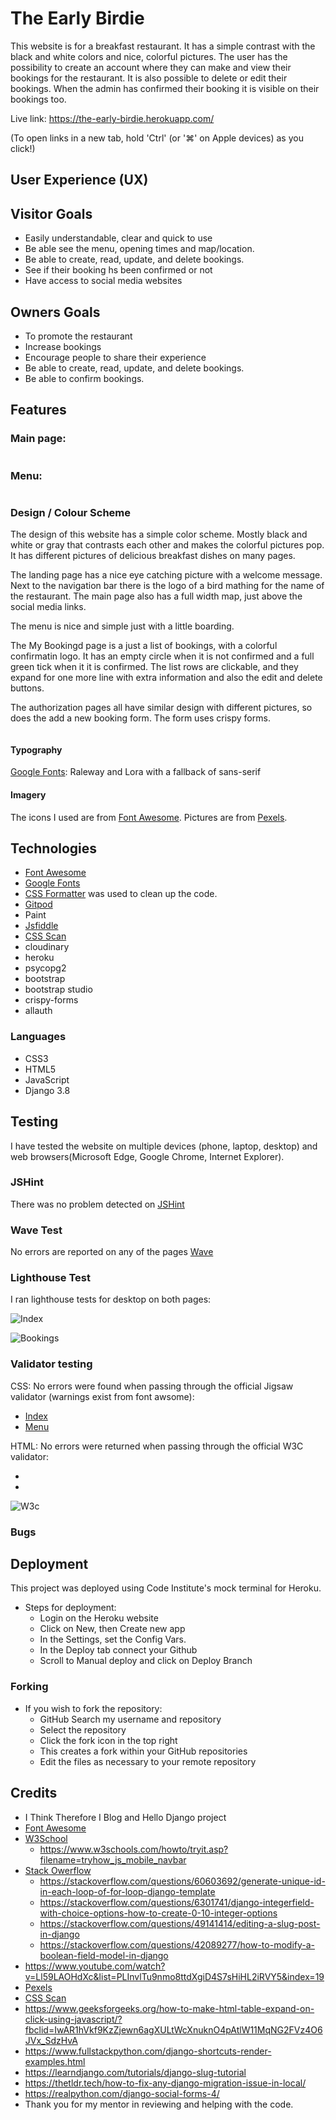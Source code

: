 # The Early Birdie

This website is for a breakfast restaurant. It has a simple contrast with the black and white colors and nice, colorful pictures. The user has the possibility to create an account where they can make and view their bookings for the restaurant. It is also possible to delete or edit their bookings. When the admin has confirmed their booking it is visible on their bookings too.

Live link: https://the-early-birdie.herokuapp.com/

(To open links in a new tab, hold 'Ctrl' (or '⌘' on Apple devices) as you click!)



## User Experience (UX)

## Visitor Goals

* Easily understandable, clear and quick to use
* Be able see the menu, opening times and map/location.
* Be able to create, read, update, and delete bookings.
* See if their booking hs been confirmed or not
* Have access to social media websites

## Owners Goals
* To promote the restaurant
* Increase bookings
* Encourage people to share their experience
* Be able to create, read, update, and delete bookings.
* Be able to confirm bookings.

## Features

### Main page:


![]()

### Menu:


![]()
### Design / Colour Scheme

The design of this website has a simple color scheme. Mostly black and white or gray that contrasts each other and makes the colorful pictures pop. 
It has different pictures of delicious breakfast dishes on many pages. 

The landing page has a nice eye catching picture with a welcome message. Next to the navigation bar there is the logo of a bird mathing for the name of the restaurant.
The main page also has a full width map, just above the social media links.

The menu is nice and simple just with a little boarding.

The My Bookingd page is a just a list of bookings, with a colorful confirmatin logo. It has an empty circle when it is not confirmed and a full green tick when it it is confirmed. The list rows are clickable, and they expand for one more line with extra information and also the edit and delete buttons.

The authorization pages all have similar design with different pictures, so does the add a new booking form. The form uses crispy forms.


 
![]()





#### Typography

[Google Fonts](https://fonts.google.com/): Raleway and Lora with a fallback of sans-serif
 
#### Imagery

The icons I used are from [Font Awesome](https://fontawesome.com/v5.15/icons/check-circle?style=solid).
Pictures are from [Pexels](https://www.pexels.com/sv-se/).


## Technologies
 * [Font Awesome](https://fontawesome.com/v5.15/icons/check-circle?style=solid)
 * [Google Fonts](https://fonts.google.com/)
 * [CSS Formatter](https://webformatter.com/css) was used to clean up the code.
 * [Gitpod](https://gitpod.io/projects)
 * Paint
 * [Jsfiddle](https://jsfiddle.net/)
 * [CSS Scan](https://getcssscan.com/css-box-shadow-examples)
 * cloudinary
 * heroku
 * psycopg2
 * bootstrap 
 * bootstrap studio
 * crispy-forms
 * allauth

 ### Languages
   - CSS3
   - HTML5
   - JavaScript
   - Django 3.8

## Testing
I have tested the website on multiple devices (phone, laptop, desktop) and web browsers(Microsoft Edge, Google Chrome, Internet Explorer).

### JSHint
There was no problem detected on [JSHint](https://jshint.com/)



### Wave Test
No errors are reported on any of the pages [Wave]()



### Lighthouse Test
I ran lighthouse tests for desktop on both pages:

![Index]()

![Bookings]()

### Validator testing
CSS: No errors were found when passing through the official Jigsaw  validator (warnings exist from font awsome):
- [Index]()
- [Menu]()




HTML: No errors were returned when passing through the official W3C validator:
- []()
- []()

![W3c]()

### Bugs




## Deployment
This project was deployed using Code Institute's mock terminal for Heroku.

 - Steps for deployment:
   - Login on the Heroku website
   - Click on New, then Create new app
   - In the Settings, set the Config Vars.
   - In the Deploy tab connect your Github
   - Scroll to Manual deploy and click on Deploy Branch


 ### Forking
 * If you wish to fork the repository:
    - GitHub Search my username and repository
    - Select the repository
    - Click the fork icon in the top right
    - This creates a fork within your GitHub repositories
    - Edit the files as necessary to your remote repository


## Credits
- I Think Therefore I Blog and Hello Django project
- [Font Awesome](https://fontawesome.com/v5.15/icons/check-circle?style=solid)
- [W3School](https://www.w3schools.com/css/default.asp)
    - https://www.w3schools.com/howto/tryit.asp?filename=tryhow_js_mobile_navbar
- [Stack Owerflow](https://stackoverflow.com/)
    - https://stackoverflow.com/questions/60603692/generate-unique-id-in-each-loop-of-for-loop-django-template
    - https://stackoverflow.com/questions/6301741/django-integerfield-with-choice-options-how-to-create-0-10-integer-options
    - https://stackoverflow.com/questions/49141414/editing-a-slug-post-in-django
    - https://stackoverflow.com/questions/42089277/how-to-modify-a-boolean-field-model-in-django
- https://www.youtube.com/watch?v=Ll59LAOHdXc&list=PLInvlTu9nmo8ttdXgiD4S7sHiHL2iRVY5&index=19
- [Pexels](https://www.pexels.com/sv-se/)
- [CSS Scan](https://getcssscan.com/css-box-shadow-examples)
- https://www.geeksforgeeks.org/how-to-make-html-table-expand-on-click-using-javascript/?fbclid=IwAR1hVkf9KzZjewn6agXULtWcXnuknO4pAtlW11MqNG2FVz4O6JVx_SdzHvA
- https://www.fullstackpython.com/django-shortcuts-render-examples.html
- https://learndjango.com/tutorials/django-slug-tutorial
- https://thetldr.tech/how-to-fix-any-django-migration-issue-in-local/
- https://realpython.com/django-social-forms-4/
- Thank you for my mentor in reviewing and helping with the code.